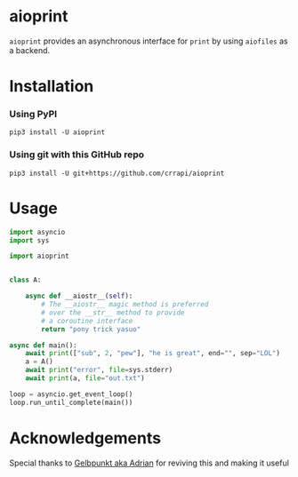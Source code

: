 # aioprint
`aioprint` provides an asynchronous interface for `print` by using `aiofiles` as a backend.

# Installation
### Using PyPI
`pip3 install -U aioprint`

### Using git with this GitHub repo
`pip3 install -U git+https://github.com/crrapi/aioprint`

# Usage
```python
import asyncio
import sys

import aioprint


class A:

    async def __aiostr__(self):
        # The __aiostr__ magic method is preferred
        # over the __str__ method to provide
        # a coroutine interface
        return "pony trick yasuo"

async def main():
    await print(["sub", 2, "pew"], "he is great", end="", sep="LOL")
    a = A()
    await print("error", file=sys.stderr)
    await print(a, file="out.txt")

loop = asyncio.get_event_loop()
loop.run_until_complete(main())
```

# Acknowledgements
Special thanks to [Gelbpunkt aka Adrian](https://github.com/Gelbpunkt) for reviving this and making it useful
